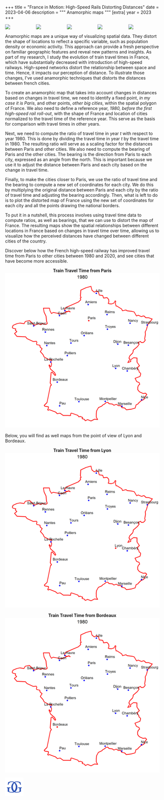 +++
title = "France in Motion: High-Speed Rails Distorting Distances"
date = 2023-04-06
description = """
Anamorphic maps
"""
[extra]
year = 2023
+++

<div style="display: flex; flex-wrap: wrap;">
  <img src="/image/anamorph/anamorph1980.png" style="width: 20%; height: auto;">
  <img src="/image/anamorph/anamorph1990.png" style="width: 20%; height: auto;">
  <img src="/image/anamorph/anamorph2000.png" style="width: 20%; height: auto;">
  <img src="/image/anamorph/anamorph2010.png" style="width: 20%; height: auto;">
  <img src="/image/anamorph/anamorph2020.png" style="width: 20%; height: auto;">
</div>

Anamorphic maps are a unique way of visualizing spatial data. They distort the shape of locations to reflect a specific variable, such as population density or economic activity. This approach can provide a fresh perspective on familiar geographic features and reveal new patterns and insights.
As part of my research, I study the evolution of train travel times in France, which have substantially decreased with introduction of high-speed railways. High-speed networks distort the relationship between space and time. Hence, it impacts our perception of distance. To illustrate those changes, I've used anamorphic techniques that distorts the distances between french cities.

To create an anamorphic map that takes into account changes in distances based on changes in travel time, we need to identify a fixed point, *in my case it is Paris*, and other points, *other big cities*, within the spatial polygon of France. We also need to define a reference year, *1980, before the first high-speed rail roll-out*, with the shape of France and location of cities normalized to the travel time of the reference year. This serve as the basis for comparison with travel times in other years.

Next, we need to compute the ratio of travel time in year *t* with respect to year 1980. This is done by dividing the travel time in year *t* by the travel time in 1980. The resulting ratio will serve as a scaling factor for the distances between Paris and other cities. 
We also need to compute the bearing of Paris and the other cities. The bearing is the direction from Paris to each city, expressed as an angle from the north. This is important because we use it to adjust the distance between Paris and each city based on the change in travel time.

Finally, to make the cities closer to Paris, we use the ratio of travel time and the bearing to compute a new set of coordinates for each city. We do this by multiplying the original distance between Paris and each city by the ratio of travel time and adjusting the bearing accordingly.
Then, what is left to do is to plot the distorted map of France using the new set of coordinates for each city and all the points drawing the national borders.

To put it in a nutshell, this process involves using travel time data to compute ratios, as well as bearings, that we can use to distort the map of France. The resulting maps show the spatial relationships between different locations in France based on changes in travel time over time, allowing us to visualize how the perceived distances have changed between different cities of the country.

Discover below how the French high-speed railway has improved travel time from Paris to other cities between 1980 and 2020, and see cities that have become more accessible.

<p align="center" width="100%">
	<b>Train Travel Time from Paris</b>
	<img src="/image/anamorph/anamorphparis.gif" alt="Example GIF">
</p>

Below, you will find as well maps from the point of view of Lyon and Bordeaux.

<p align="center" width="100%">
	<b>Train Travel Time from Lyon</b>
	<img src="/image/anamorph/anamorphlyon.gif" alt="Example GIF">
</p>

<p align="center" width="100%">
	<b>Train Travel Time from Bordeaux</b>
	<img src="/image/anamorph/anamorphbordeaux.gif" alt="Example GIF">
</p>





![](/image/signature.png)